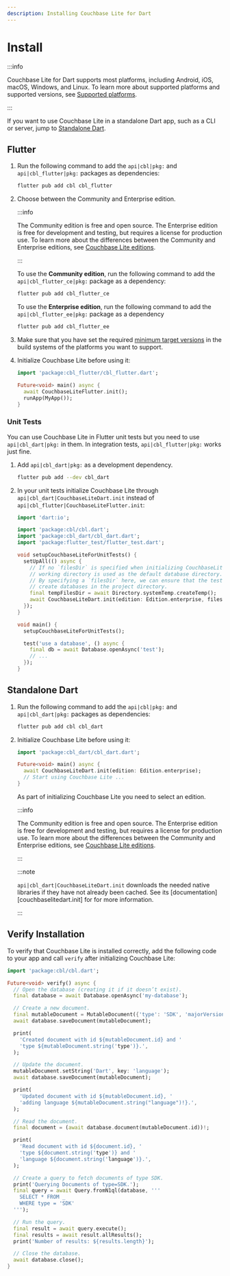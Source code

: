 ```yaml
---
description: Installing Couchbase Lite for Dart
---
```


# Install

:::info

Couchbase Lite for Dart supports most platforms, including Android, iOS, macOS,
Windows, and Linux. To learn more about supported platforms and supported
versions, see [Supported platforms](supported-platforms.md).

:::

If you want to use Couchbase Lite in a standalone Dart app, such as a CLI or
server, jump to [Standalone Dart](#standalone-dart).

## Flutter

1. Run the following command to add the `api|cbl|pkg:` and
   `api|cbl_flutter|pkg:` packages as dependencies:

   ```bash
   flutter pub add cbl cbl_flutter
   ```

2. Choose between the Community and Enterprise edition.

   :::info

   The Community edition is free and open source. The Enterprise edition is free
   for development and testing, but requires a license for production use. To
   learn more about the differences between the Community and Enterprise
   editions, see [Couchbase Lite editions].

   :::

   To use the **Community edition**, run the following command to add the
   `api|cbl_flutter_ce|pkg:` package as a dependency:

   ```bash
   flutter pub add cbl_flutter_ce
   ```

   To use the **Enterprise edition**, run the following command to add the
   `api|cbl_flutter_ee|pkg:` package as a dependency

   ```bash
   flutter pub add cbl_flutter_ee
   ```

3. Make sure that you have set the required
   [minimum target versions](supported-platforms.md) in the build systems of the
   platforms you want to support.

4. Initialize Couchbase Lite before using it:

   ```dart
   import 'package:cbl_flutter/cbl_flutter.dart';

   Future<void> main() async {
     await CouchbaseLiteFlutter.init();
     runApp(MyApp());
   }
   ```

### Unit Tests

You can use Couchbase Lite in Flutter unit tests but you need to use
`api|cbl_dart|pkg:` in them. In integration tests, `api|cbl_flutter|pkg:` works
just fine.

1. Add `api|cbl_dart|pkg:` as a development dependency.

   ```bash
   flutter pub add --dev cbl_dart
   ```

2. In your unit tests initialize Couchbase Lite through
   `api|cbl_dart|CouchbaseLiteDart.init` instead of
   `api|cbl_flutter|CouchbaseLiteFlutter.init`:

   ```dart
   import 'dart:io';

   import 'package:cbl/cbl.dart';
   import 'package:cbl_dart/cbl_dart.dart';
   import 'package:flutter_test/flutter_test.dart';

   void setupCouchbaseLiteForUnitTests() {
     setUpAll(() async {
       // If no `filesDir` is specified when initializing CouchbaseLiteDart, the
       // working directory is used as the default database directory.
       // By specifying a `filesDir` here, we can ensure that the tests don't
       // create databases in the project directory.
       final tempFilesDir = await Directory.systemTemp.createTemp();
       await CouchbaseLiteDart.init(edition: Edition.enterprise, filesDir: tempFilesDir.path);
     });
   }

   void main() {
     setupCouchbaseLiteForUnitTests();

     test('use a database', () async {
       final db = await Database.openAsync('test');
       // ...
     });
   }
   ```

## Standalone Dart

1. Run the following command to add the `api|cbl|pkg:` and `api|cbl_dart|pkg:`
   packages as dependencies:

   ```bash
   flutter pub add cbl cbl_dart
   ```

2. Initialize Couchbase Lite before using it:

   ```dart
   import 'package:cbl_dart/cbl_dart.dart';

   Future<void> main() async {
     await CouchbaseLiteDart.init(edition: Edition.enterprise);
     // Start using Couchbase Lite ...
   }
   ```

   As part of initializing Couchbase Lite you need to select an edition.

   :::info

   The Community edition is free and open source. The Enterprise edition is free
   for development and testing, but requires a license for production use. To
   learn more about the differences between the Community and Enterprise
   editions, see [Couchbase Lite editions].

   :::

   :::note

   `api|cbl_dart|CouchbaseLiteDart.init` downloads the needed native libraries
   if they have not already been cached. See its
   [documentation][couchbaselitedart.init] for for more information.

   :::

## Verify Installation

To verify that Couchbase Lite is installed correctly, add the following code to
your app and call `verify` after initializing Couchbase Lite:

```dart
import 'package:cbl/cbl.dart';

Future<void> verify() async {
  // Open the database (creating it if it doesn’t exist).
  final database = await Database.openAsync('my-database');

  // Create a new document.
  final mutableDocument = MutableDocument({'type': 'SDK', 'majorVersion': 2});
  await database.saveDocument(mutableDocument);

  print(
    'Created document with id ${mutableDocument.id} and '
    'type ${mutableDocument.string('type')}.',
  );

  // Update the document.
  mutableDocument.setString('Dart', key: 'language');
  await database.saveDocument(mutableDocument);

  print(
    'Updated document with id ${mutableDocument.id}, '
    'adding language ${mutableDocument.string("language")!}.',
  );

  // Read the document.
  final document = (await database.document(mutableDocument.id))!;

  print(
    'Read document with id ${document.id}, '
    'type ${document.string('type')} and '
    'language ${document.string('language')}.',
  );

  // Create a query to fetch documents of type SDK.
  print('Querying Documents of type=SDK.');
  final query = await Query.fromN1ql(database, '''
    SELECT * FROM _
    WHERE type = 'SDK'
  ''');

  // Run the query.
  final result = await query.execute();
  final results = await result.allResults();
  print('Number of results: ${results.length}');

  // Close the database.
  await database.close();
}
```

[couchbase lite editions]: https://www.couchbase.com/products/editions#cmobile

